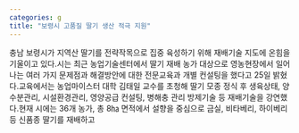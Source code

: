 ```yaml
---
categories: g
title: "보령시 고품질 딸기 생산 적극 지원"
---
```

충남 보령시가 지역산 딸기를 전략작목으로 집중 육성하기 위해 재배기술 지도에 온힘을 기울이고 있다.시는 최근 농업기술센터에서 딸기 재배 농가 대상으로 영농현장에서 일어나는 여러 가지 문제점과 해결방안에 대한 전문교육과 개별 컨설팅을 했다고 25일 밝혔다.교육에서는 농업마이스터 대학 김태일 교수를 초청해 딸기 모종 정식 후 생육상태, 양수분관리, 시설환경관리, 영양공급 컨설팅, 병해충 관리 방제기술 등 재배기술을 강연했다.현재 시에는 36개 농가, 총 8㏊ 면적에서 설향을 중심으로 금실, 비타베리, 하이베리 등 신품종 딸기를 재배하고